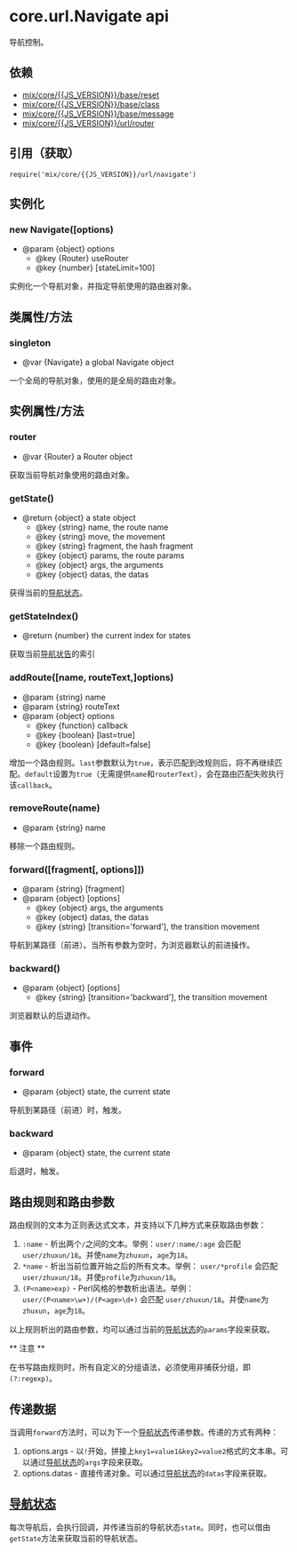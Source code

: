 # core.url.Navigate **api**

导航控制。

## 依赖

* [mix/core/{{JS_VERSION}}/base/reset](#js/api/core_base_reset)
* [mix/core/{{JS_VERSION}}/base/class](#js/api/core_base_class)
* [mix/core/{{JS_VERSION}}/base/message](#js/api/core_base_message)
* [mix/core/{{JS_VERSION}}/url/router](#js/api/core_url_router)

## 引用（获取）

`require('mix/core/{{JS_VERSION}}/url/navigate')`  

## 实例化

### new Navigate([options)

* @param {object} options
	* @key {Router} useRouter
	* @key {number} [stateLimit=100]
	

实例化一个导航对象，并指定导航使用的路由器对象。

## 类属性/方法

### singleton

* @var {Navigate} a global Navigate object

一个全局的导航对象，使用的是全局的路由对象。

## 实例属性/方法

### router

* @var {Router} a Router object

获取当前导航对象使用的路由对象。

### getState()

* @return {object} a state object
	* @key {string} name, the route name
	* @key {string} move, the movement
	* @key {string} fragment, the hash fragment
	* @key {object} params, the route params
	* @key {object} args, the arguments
	* @key {object} datas, the datas

获得当前的[导航状态](#state)。

### getStateIndex()

* @return {number} the current index for states

获取当前[导航状告](#state)的索引

### addRoute([name, routeText,]options)

* @param {string} name
* @param {string} routeText
* @param {object} options
	* @key {function} callback
	* @key {boolean} [last=true]
	* @key {boolean} [default=false]

增加一个路由规则。`last`参数默认为`true`，表示匹配到改规则后，将不再继续匹配。`default`设置为`true`（无需提供`name`和`routerText`），会在路由匹配失败执行该`callback`。

### removeRoute(name)

* @param {string} name

移除一个路由规则。

### forward([fragment[, options]])

* @param {string} [fragment]
* @param {object} [options]
	* @key {object} args, the arguments
	* @key {object} datas, the datas
	* @key {string} [transition='forward'], the transition movement

导航到某路径（前进）。当所有参数为空时，为浏览器默认的前进操作。

### backward()

* @param {object} [options]
	* @key {string} [transition='backward'], the transition movement

浏览器默认的后退动作。

## 事件

### forward

* @param {object} state, the current state

导航到某路径（前进）时，触发。

### backward

* @param {object} state, the current state

后退时，触发。

## 路由规则和路由参数

路由规则的文本为正则表达式文本，并支持以下几种方式来获取路由参数：

1. `:name` - 析出两个`/`之间的文本。举例：`user/:name/:age` 会匹配 `user/zhuxun/18`。并使`name`为`zhuxun`，`age`为`18`。
2. `*name` - 析出当前位置开始之后的所有文本。举例： `user/*profile` 会匹配 `user/zhuxun/18`。并使`profile`为`zhuxun/18`。
3. `(P<name>exp)` - Perl风格的参数析出语法。举例：`user/(P<name>\w+)/(P<age>\d+)` 会匹配 `user/zhuxun/18`。并使`name`为`zhuxun`，`age`为`18`。

以上规则析出的路由参数，均可以通过当前的[导航状态](#state)的`params`字段来获取。

** 注意 ** 

在书写路由规则时，所有自定义的分组语法，必须使用非捕获分组，即`(?:regexp)`。

## 传递数据

当调用`forward`方法时，可以为下一个[导航状态](#state)传递参数。传递的方式有两种：

1. options.args - 以`!`开始，拼接上`key1=value1&key2=value2`格式的文本串。可以通过[导航状态](#state)的`args`字段来获取。
2. options.datas - 直接传递对象。可以通过[导航状态](#state)的`datas`字段来获取。

## [导航状态](#state)

每次导航后，会执行回调，并传递当前的导航状态`state`。同时，也可以借由`getState`方法来获取当前的导航状态。
